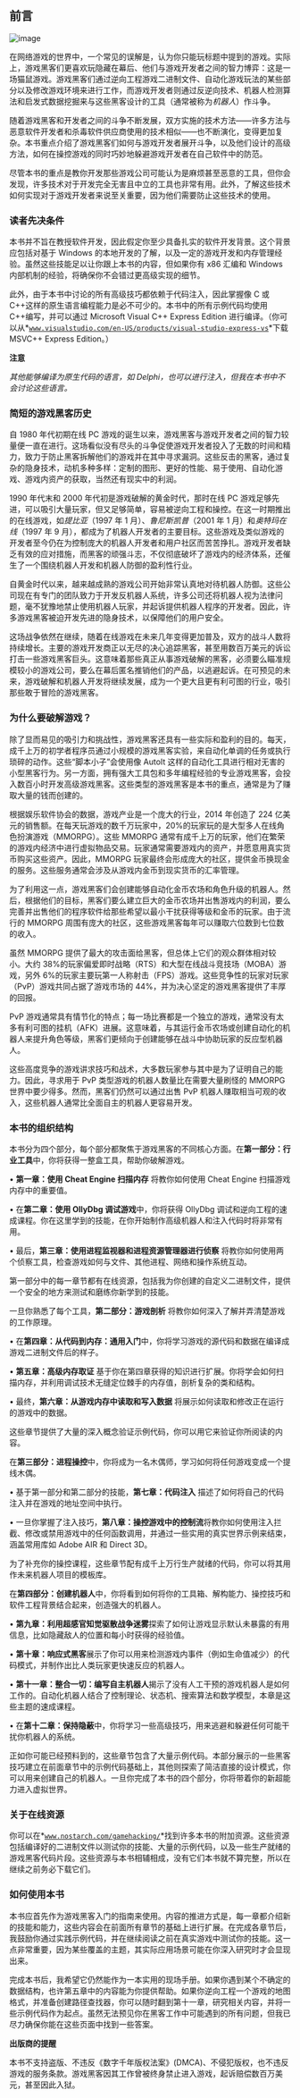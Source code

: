 ## 前言

![image](img/common.jpg)

在网络游戏的世界中，一个常见的误解是，认为你只能玩标题中提到的游戏。实际上，游戏黑客们更喜欢玩隐藏在幕后、他们与游戏开发者之间的智力博弈：这是一场猫鼠游戏。游戏黑客们通过逆向工程游戏二进制文件、自动化游戏玩法的某些部分以及修改游戏环境来进行工作，而游戏开发者则通过反逆向技术、机器人检测算法和启发式数据挖掘来与这些黑客设计的工具（通常被称为*机器人*）作斗争。

随着游戏黑客和开发者之间的斗争不断发展，双方实施的技术方法——许多方法与恶意软件开发者和杀毒软件供应商使用的技术相似——也不断演化，变得更加复杂。本书重点介绍了游戏黑客们如何与游戏开发者展开斗争，以及他们设计的高级方法，如何在操控游戏的同时巧妙地躲避游戏开发者在自己软件中的防范。

尽管本书的重点是教你开发那些游戏公司可能认为是麻烦甚至恶意的工具，但你会发现，许多技术对于开发完全无害且中立的工具也非常有用。此外，了解这些技术如何实现对于游戏开发者来说至关重要，因为他们需要防止这些技术的使用。

### 读者先决条件

本书并不旨在教授软件开发，因此假定你至少具备扎实的软件开发背景。这个背景应包括对基于 Windows 的本地开发的了解，以及一定的游戏开发和内存管理经验。虽然这些技能足以让你跟上本书的内容，但如果你有 x86 汇编和 Windows 内部机制的经验，将确保你不会错过更高级实现的细节。

此外，由于本书中讨论的所有高级技巧都依赖于代码注入，因此掌握像 C 或 C++这样的原生语言编程能力是必不可少的。本书中的所有示例代码均使用 C++编写，并可以通过 Microsoft Visual C++ Express Edition 进行编译。（你可以从*[`www.visualstudio.com/en-US/products/visual-studio-express-vs`](http://www.visualstudio.com/en-US/products/visual-studio-express-vs)*下载 MSVC++ Express Edition。）

**注意**

*其他能够编译为原生代码的语言，如 Delphi，也可以进行注入，但我在本书中不会讨论这些语言。*

### 简短的游戏黑客历史

自 1980 年代初期在线 PC 游戏的诞生以来，游戏黑客与游戏开发者之间的智力较量便一直在进行。这场看似没有尽头的斗争促使游戏开发者投入了无数的时间和精力，致力于防止黑客拆解他们的游戏并在其中寻求漏洞。这些反击的黑客，通过复杂的隐身技术，动机多种多样：定制的图形、更好的性能、易于使用、自动化游戏、游戏内资产的获取，当然还有现实中的利润。

1990 年代末和 2000 年代初是游戏破解的黄金时代，那时在线 PC 游戏足够先进，可以吸引大量玩家，但又足够简单，容易被逆向工程和操控。在这一时期推出的在线游戏，如*提比亚*（1997 年 1 月）、*鲁尼斯凯普*（2001 年 1 月）和*奥特玛在线*（1997 年 9 月），都成为了机器人开发者的主要目标。这些游戏及类似游戏的开发者至今仍在为控制庞大的机器人开发者和用户社区而苦苦挣扎。游戏开发者缺乏有效的应对措施，而黑客的顽强斗志，不仅彻底破坏了游戏内的经济体系，还催生了一个围绕机器人开发和机器人防御的盈利性行业。

自黄金时代以来，越来越成熟的游戏公司开始非常认真地对待机器人防御。这些公司现在有专门的团队致力于开发反机器人系统，许多公司还将机器人视为法律问题，毫不犹豫地禁止使用机器人玩家，并起诉提供机器人程序的开发者。因此，许多游戏黑客被迫开发先进的隐身技术，以保障他们的用户安全。

这场战争依然在继续，随着在线游戏在未来几年变得更加普及，双方的战斗人数将持续增长。主要的游戏开发商正以无尽的决心追踪黑客，甚至用数百万美元的诉讼打击一些游戏黑客巨头。这意味着那些真正从事游戏破解的黑客，必须要么瞄准规模较小的游戏公司，要么在幕后匿名推销他们的产品，以逃避起诉。在可预见的未来，游戏破解和机器人开发将继续发展，成为一个更大且更有利可图的行业，吸引那些敢于冒险的游戏黑客。

### 为什么要破解游戏？

除了显而易见的吸引力和挑战性，游戏黑客还具有一些实际和盈利的目的。每天，成千上万的初学者程序员通过小规模的游戏黑客实验，来自动化单调的任务或执行琐碎的动作。这些“脚本小子”会使用像 AutoIt 这样的自动化工具进行相对无害的小型黑客行为。另一方面，拥有强大工具包和多年编程经验的专业游戏黑客，会投入数百小时开发高级游戏黑客。这些类型的游戏黑客是本书的重点，通常是为了赚取大量的钱而创建的。

根据娱乐软件协会的数据，游戏产业是一个庞大的行业，2014 年创造了 224 亿美元的销售额。在每天玩游戏的数千万玩家中，20%的玩家玩的是大型多人在线角色扮演游戏（MMORPG）。这些 MMORPG 通常有成千上万的玩家，他们在繁荣的游戏内经济中进行虚拟物品交易。玩家通常需要游戏内的资产，并愿意用真实货币购买这些资产。因此，MMORPG 玩家最终会形成庞大的社区，提供金币换现金的服务。这些服务通常会涉及从游戏内金币到现实货币的汇率管理。

为了利用这一点，游戏黑客们会创建能够自动化金币农场和角色升级的机器人。然后，根据他们的目标，黑客们要么建立巨大的金币农场并出售游戏内的利润，要么完善并出售他们的程序软件给那些希望以最小干扰获得等级和金币的玩家。由于流行的 MMORPG 周围有庞大的社区，这些游戏黑客每年可以赚取六位数到七位数的收入。

虽然 MMORPG 提供了最大的攻击面给黑客，但总体上它们的观众群体相对较小。大约 38%的玩家偏爱即时战略（RTS）和大型在线战斗竞技场（MOBA）游戏，另外 6%的玩家主要玩第一人称射击（FPS）游戏。这些竞争性的玩家对玩家（PvP）游戏共同占据了游戏市场的 44%，并为决心坚定的游戏黑客提供了丰厚的回报。

PvP 游戏通常具有情节化的特点；每一场比赛都是一个独立的游戏，通常没有太多有利可图的挂机（AFK）进展。这意味着，与其运行金币农场或创建自动化的机器人来提升角色等级，黑客们更倾向于创建能够在战斗中协助玩家的反应型机器人。

这些高度竞争的游戏讲求技巧和战术，大多数玩家参与其中是为了证明自己的能力。因此，寻求用于 PvP 类型游戏的机器人数量比在需要大量刷怪的 MMORPG 世界中要少得多。然而，黑客们仍然可以通过出售 PvP 机器人赚取相当可观的收入，这些机器人通常比全面自主的机器人更容易开发。

### 本书的组织结构

本书分为四个部分，每个部分都聚焦于游戏黑客的不同核心方面。在**第一部分：行业工具**中，你将获得一整盒工具，帮助你破解游戏。

• **第一章：使用 Cheat Engine 扫描内存** 将教你如何使用 Cheat Engine 扫描游戏内存中的重要值。

• 在**第二章：使用 OllyDbg 调试游戏**中，你将获得 OllyDbg 调试和逆向工程的速成课程。你在这里学到的技能，在你开始制作高级机器人和注入代码时将非常有用。

• 最后，**第三章：使用进程监视器和进程资源管理器进行侦察** 将教你如何使用两个侦察工具，检查游戏如何与文件、其他进程、网络和操作系统互动。

第一部分中的每一章节都有在线资源，包括我为你创建的自定义二进制文件，提供一个安全的地方来测试和磨练你新学到的技能。

一旦你熟悉了每个工具，**第二部分：游戏剖析** 将教你如何深入了解并弄清楚游戏的工作原理。

• 在**第四章：从代码到内存：通用入门**中，你将学习游戏的源代码和数据在编译成游戏二进制文件后的样子。

• **第五章：高级内存取证** 基于你在第四章获得的知识进行扩展。你将学会如何扫描内存，并利用调试技术无缝定位棘手的内存值，剖析复杂的类和结构。

• 最终，**第六章：从游戏内存中读取和写入数据** 将展示如何读取和修改正在运行的游戏中的数据。

这些章节提供了大量的深入概念验证示例代码，你可以用它来验证你所阅读的内容。

在**第三部分：进程操控**中，你将成为一名木偶师，学习如何将任何游戏变成一个提线木偶。

• 基于第一部分和第二部分的技能，**第七章：代码注入** 描述了如何将自己的代码注入并在游戏的地址空间中执行。

• 一旦你掌握了注入技巧，**第八章：操控游戏中的控制流**将教你如何使用注入拦截、修改或禁用游戏中的任何函数调用，并通过一些实用的真实世界示例来结束，涵盖常用库如 Adobe AIR 和 Direct 3D。

为了补充你的操控课程，这些章节配有成千上万行生产就绪的代码，你可以将其用作未来机器人项目的模板库。

在**第四部分：创建机器人**中，你将看到如何将你的工具箱、解构能力、操控技巧和软件工程背景结合起来，创造强大的机器人。

• **第九章：利用超感官知觉驱散战争迷雾**探索了如何让游戏显示默认未暴露的有用信息，比如隐藏敌人的位置和每小时获得的经验值。

• **第十章：响应式黑客**展示了你可以用来检测游戏内事件（例如生命值减少）的代码模式，并制作出比人类玩家更快速反应的机器人。

• **第十一章：整合一切：编写自主机器人**揭示了没有人工干预的游戏机器人是如何工作的。自动化机器人结合了控制理论、状态机、搜索算法和数学模型，本章是这些主题的速成课程。

• 在**第十二章：保持隐蔽**中，你将学习一些高级技巧，用来逃避和躲避任何可能干扰你机器人的系统。

正如你可能已经预料到的，这些章节包含了大量示例代码。本部分展示的一些黑客技巧建立在前面章节中的示例代码基础上，其他则探索了简洁直接的设计模式，你可以用来创建自己的机器人。一旦你完成了本书的四个部分，你将带着你的新超能力进入虚拟世界。

### 关于在线资源

你可以在*[`www.nostarch.com/gamehacking/`](https://www.nostarch.com/gamehacking/)*找到许多本书的附加资源。这些资源包括编译好的二进制文件以测试你的技能、大量的示例代码，以及一些生产就绪的游戏黑客代码片段。这些资源与本书相辅相成，没有它们本书就不算完整，所以在继续之前务必下载它们。

### 如何使用本书

本书应首先作为游戏黑客入门的指南来使用。内容的推进方式是，每一章都介绍新的技能和能力，这些内容会在前面所有章节的基础上进行扩展。在完成各章节后，我鼓励你通过实践示例代码，并在继续阅读之前在真实游戏中测试你的技能。这一点非常重要，因为某些覆盖的主题，其实际应用场景可能在你深入研究时才会显现出来。

完成本书后，我希望它仍然能作为一本实用的现场手册。如果你遇到某个不确定的数据结构，也许第五章中的内容能为你提供帮助。如果你逆向工程一个游戏的地图格式，并准备创建路径查找器，你可以随时翻到第十一章，研究相关内容，并将一些示例代码作为起点。虽然无法预见你在黑客工作中可能遇到的所有问题，但我已尽力确保你能在这些页面中找到一些答案。

**出版商的提醒**

本书不支持盗版、不违反《数字千年版权法案》(DMCA)、不侵犯版权，也不违反游戏的服务条款。游戏黑客因其工作曾被终身禁止进入游戏，起诉赔偿数百万美元，甚至因此入狱。
